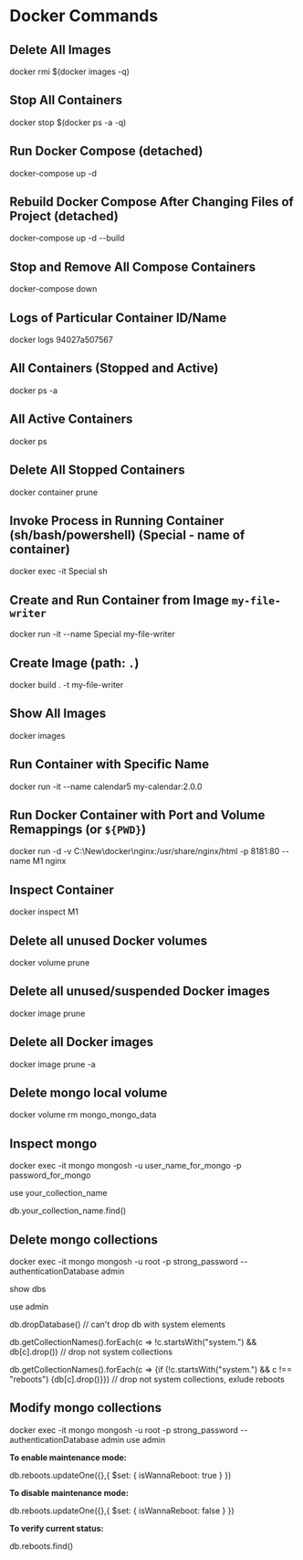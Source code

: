 # Docker Commands

## Delete All Images
docker rmi $(docker images -q)

## Stop All Containers
docker stop $(docker ps -a -q)

## Run Docker Compose (detached)
docker-compose up -d

## Rebuild Docker Compose After Changing Files of Project (detached)
docker-compose up -d --build

## Stop and Remove All Compose Containers
docker-compose down

## Logs of Particular Container ID/Name
docker logs 94027a507567

## All Containers (Stopped and Active)
docker ps -a

## All Active Containers
docker ps

## Delete All Stopped Containers
docker container prune

## Invoke Process in Running Container (sh/bash/powershell) (Special - name of container)
docker exec -it Special sh

## Create and Run Container from Image `my-file-writer`
docker run -it --name Special my-file-writer

## Create Image (path: `.`)
docker build . -t my-file-writer

## Show All Images
docker images

## Run Container with Specific Name
docker run -it --name calendar5 my-calendar:2.0.0

## Run Docker Container with Port and Volume Remappings (or `${PWD}`)
docker run -d -v C:\New\docker\nginx:/usr/share/nginx/html -p 8181:80 --name M1 nginx

## Inspect Container
docker inspect M1

## Delete all unused Docker volumes
docker volume prune

## Delete all unused/suspended Docker images
docker image prune

## Delete all Docker images
docker image prune -a

## Delete mongo local volume
docker volume rm mongo_mongo_data

## Inspect mongo
docker exec -it mongo mongosh -u user_name_for_mongo -p password_for_mongo

use your_collection_name

db.your_collection_name.find()

## Delete mongo collections
docker exec -it mongo mongosh -u root -p strong_password --authenticationDatabase admin

show dbs 

use admin

db.dropDatabase() // can't drop db with system elements

db.getCollectionNames().forEach(c => !c.startsWith("system.") && db[c].drop())    // drop not system collections

db.getCollectionNames().forEach(c => {if (!c.startsWith("system.") && c !== "reboots") {db[c].drop()}}) // drop not system collections, exlude reboots

## Modify mongo collections
docker exec -it mongo mongosh -u root -p strong_password --authenticationDatabase admin
use admin

**To enable maintenance mode:**

db.reboots.updateOne({},{ $set: { isWannaReboot: true } })

**To disable maintenance mode:**

db.reboots.updateOne({},{ $set: { isWannaReboot: false } })

**To verify current status:**

db.reboots.find()
